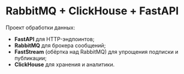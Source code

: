 # RabbitMQ + ClickHouse + FastAPI
Проект обработки данных:
- **FastAPI** для HTTP-эндпоинтов;
- **RabbitMQ** для брокера сообщений;
- **FastStream** (обёртка над RabbitMQ) для упрощения подписки и публикации;
- **ClickHouse** для хранения и аналитики.

